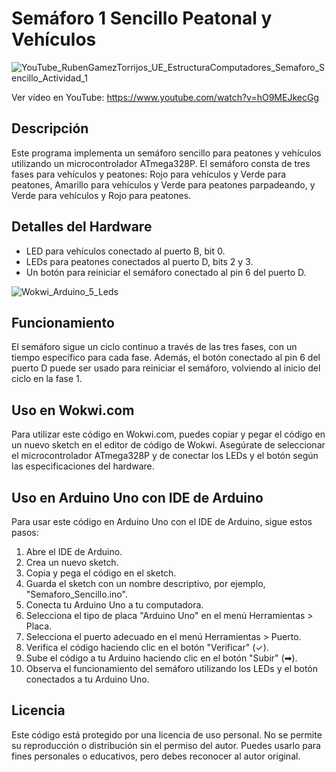 # Semáforo 1 Sencillo Peatonal y Vehículos

![YouTube_RubenGamezTorrijos_UE_EstructuraComputadores_Semaforo_Sencillo_Actividad_1](https://github.com/RubenGamezTorrijos/Semaforo_Sencillo_Peatonal_y_Vehiculos/assets/19588354/a2fa2b3b-7026-41c3-8532-6e5819f5ba16)

Ver vídeo en YouTube: https://www.youtube.com/watch?v=hO9MEJkecGg

## Descripción
Este programa implementa un semáforo sencillo para peatones y vehículos utilizando un microcontrolador ATmega328P. El semáforo consta de tres fases para vehículos y peatones: Rojo para vehículos y Verde para peatones, Amarillo para vehículos y Verde para peatones parpadeando, y Verde para vehículos y Rojo para peatones.

## Detalles del Hardware
- LED para vehículos conectado al puerto B, bit 0.
- LEDs para peatones conectados al puerto D, bits 2 y 3.
- Un botón para reiniciar el semáforo conectado al pin 6 del puerto D.

![Wokwi_Arduino_5_Leds](https://github.com/RubenGamezTorrijos/Semaforo_Sencillo_Peatonal_y_Vehiculos/assets/19588354/dbac5036-c979-4495-a6fe-ee1ace8fdf2a)

## Funcionamiento
El semáforo sigue un ciclo continuo a través de las tres fases, con un tiempo específico para cada fase. Además, el botón conectado al pin 6 del puerto D puede ser usado para reiniciar el semáforo, volviendo al inicio del ciclo en la fase 1.

## Uso en Wokwi.com
Para utilizar este código en Wokwi.com, puedes copiar y pegar el código en un nuevo sketch en el editor de código de Wokwi. Asegúrate de seleccionar el microcontrolador ATmega328P y de conectar los LEDs y el botón según las especificaciones del hardware.

## Uso en Arduino Uno con IDE de Arduino
Para usar este código en Arduino Uno con el IDE de Arduino, sigue estos pasos:

1. Abre el IDE de Arduino.
2. Crea un nuevo sketch.
3. Copia y pega el código en el sketch.
4. Guarda el sketch con un nombre descriptivo, por ejemplo, "Semaforo_Sencillo.ino".
5. Conecta tu Arduino Uno a tu computadora.
6. Selecciona el tipo de placa "Arduino Uno" en el menú Herramientas > Placa.
7. Selecciona el puerto adecuado en el menú Herramientas > Puerto.
8. Verifica el código haciendo clic en el botón "Verificar" (✓).
9. Sube el código a tu Arduino haciendo clic en el botón "Subir" (➡).
10. Observa el funcionamiento del semáforo utilizando los LEDs y el botón conectados a tu Arduino Uno.

## Licencia
Este código está protegido por una licencia de uso personal. No se permite su reproducción o distribución sin el permiso del autor. Puedes usarlo para fines personales o educativos, pero debes reconocer al autor original.

